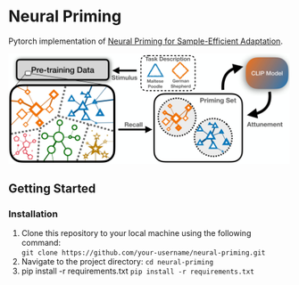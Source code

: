 # Neural Priming

Pytorch implementation of [Neural Priming for Sample-Efficient Adaptation](https://arxiv.org/pdf/2306.10191.pdf).



<img src='assets/teaser.jpg'>

## Getting Started

### Installation

1. Clone this repository to your local machine using the following command:\
  `git clone https://github.com/your-username/neural-priming.git`
2. Navigate to the project directory:
  `cd neural-priming`
3. pip install -r requirements.txt
  `pip install -r requirements.txt`
